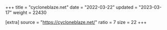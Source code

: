 +++
title = "cycloneblaze.net"
date = "2022-03-22"
updated = "2023-03-17"
weight = 22430

[extra]
source = "https://cycloneblaze.net/"
ratio = 7
size = 22
+++
